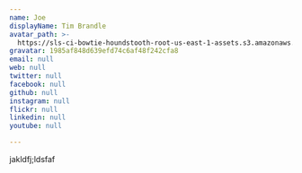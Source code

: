 ```yaml
---
name: Joe
displayName: Tim Brandle
avatar_path: >-
  https://sls-ci-bowtie-houndstooth-root-us-east-1-assets.s3.amazonaws.com/tbrandle/template_blog/1655850412782-Xv0x5V-4024476258.jpeg
gravatar: 1985af848d639efd74c6af48f242cfa8
email: null
web: null
twitter: null
facebook: null
github: null
instagram: null
flickr: null
linkedin: null
youtube: null

---
```

<p>jakldfj;ldsfaf</p>
